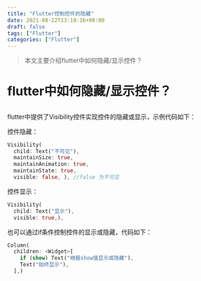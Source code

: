 ```yaml
---
title: "Flutter控制控件的隐藏"
date: 2021-08-22T13:19:16+08:00
draft: false
tags: ["Flutter"]
categories: ["Flutter"]
---
```


> 本文主要介绍flutter中如何隐藏/显示控件？

<!--more-->

# flutter中如何隐藏/显示控件？

## 



flutter中提供了Visibility控件实现控件的隐藏或显示，示例代码如下：



控件隐藏：

```dart
Visibility(
  child: Text("不可见"),
  maintainSize: true, 
  maintainAnimation: true,
  maintainState: true,
  visible: false, ), //false 为不可见
```



控件显示：

```dart
Visibility(
  child: Text("显示"),
  visible: true,),
```



也可以通过if条件控制控件的显示或隐藏，代码如下：

```dart
Column(
  children: <Widget>[
    if (show) Text("根据show值显示或隐藏"),
    Text("始终显示"),
  ],)
```